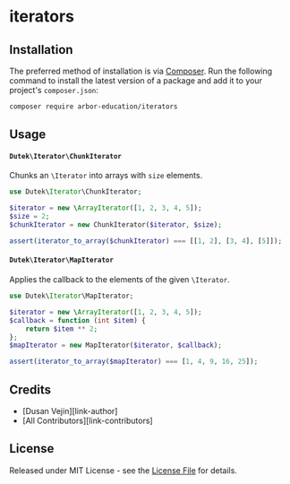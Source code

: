 # iterators

## Installation

The preferred method of installation is via [Composer](http://getcomposer.org/). Run the following command to install the latest version of a package and add it to your project's `composer.json`:

```bash
composer require arbor-education/iterators
```

## Usage

#### `Dutek\Iterator\ChunkIterator`
Chunks an `\Iterator` into arrays with `size` elements. 

``` php
use Dutek\Iterator\ChunkIterator;

$iterator = new \ArrayIterator([1, 2, 3, 4, 5]);
$size = 2;
$chunkIterator = new ChunkIterator($iterator, $size);

assert(iterator_to_array($chunkIterator) === [[1, 2], [3, 4], [5]]);
```

#### `Dutek\Iterator\MapIterator`
Applies the callback to the elements of the given `\Iterator`. 

``` php
use Dutek\Iterator\MapIterator;

$iterator = new \ArrayIterator([1, 2, 3, 4, 5]);
$callback = function (int $item) {
    return $item ** 2;
};
$mapIterator = new MapIterator($iterator, $callback);

assert(iterator_to_array($mapIterator) === [1, 4, 9, 16, 25]);

```


## Credits

- [Dusan Vejin][link-author]
- [All Contributors][link-contributors]

## License

Released under MIT License - see the [License File](LICENSE) for details.
